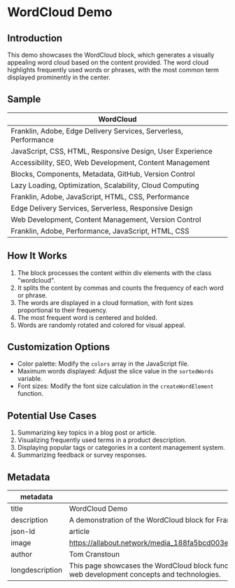 # WordCloud Demo

## Introduction

This demo showcases the WordCloud block, which generates a visually appealing word cloud based on the content provided. The word cloud highlights frequently used words or phrases, with the most common term displayed prominently in the center.

## Sample

| WordCloud |
|-----------|
| Franklin, Adobe, Edge Delivery Services, Serverless, Performance |
| JavaScript, CSS, HTML, Responsive Design, User Experience |
| Accessibility, SEO, Web Development, Content Management |
| Blocks, Components, Metadata, GitHub, Version Control |
| Lazy Loading, Optimization, Scalability, Cloud Computing |
| Franklin, Adobe, JavaScript, HTML, CSS, Performance |
| Edge Delivery Services, Serverless, Responsive Design |
| Web Development, Content Management, Version Control |
| Franklin, Adobe, Performance, JavaScript, HTML, CSS |

## How It Works

1. The block processes the content within div elements with the class "wordcloud".
2. It splits the content by commas and counts the frequency of each word or phrase.
3. The words are displayed in a cloud formation, with font sizes proportional to their frequency.
4. The most frequent word is centered and bolded.
5. Words are randomly rotated and colored for visual appeal.

## Customization Options

- Color palette: Modify the `colors` array in the JavaScript file.
- Maximum words displayed: Adjust the slice value in the `sortedWords` variable.
- Font sizes: Modify the font size calculation in the `createWordElement` function.

## Potential Use Cases

1. Summarizing key topics in a blog post or article.
2. Visualizing frequently used terms in a product description.
3. Displaying popular tags or categories in a content management system.
4. Summarizing feedback or survey responses.

## Metadata

| metadata |  |
|----------|------|
| title | WordCloud Demo |
| description | A demonstration of the WordCloud block for Franklin |
| json-ld | article |
| image | https://allabout.network/media_188fa5bcd003e5a2d56e7ad3ca233300c9e52f1e5.png |
| author | Tom Cranstoun |
| longdescription | This page showcases the WordCloud block functionality in Franklin, visualizing common web development concepts and technologies. |